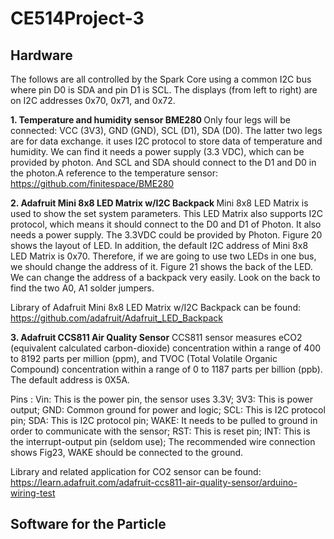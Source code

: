 # CE514Project-3




<h2> Hardware</h2>

The follows are all controlled by the Spark Core using a common I2C bus where pin D0 is SDA and pin D1 is SCL. The displays (from left to right) are on I2C addresses 0x70, 0x71, and 0x72.

<b>1. Temperature and humidity sensor BME280 </b>
Only four legs will be connected: VCC  (3V3), GND (GND), SCL (D1), SDA (D0). The latter two legs are for data exchange. it uses I2C protocol to store data of temperature and humidity.  We can find it needs a power supply (3.3 VDC), which can be provided by photon. And SCL and SDA should connect to the D1 and D0 in the photon.A reference to the temperature sensor: https://github.com/finitespace/BME280

<b>2. Adafruit Mini 8x8 LED Matrix w/I2C Backpack </b>
Mini 8x8 LED Matrix is used to show the set system parameters. This LED Matrix also supports I2C protocol, which means it should connect to the D0 and D1 of Photon. It also needs a power supply. The 3.3VDC could be provided by Photon. Figure 20 shows the layout of LED.
In addition, the default I2C address of Mini 8x8 LED Matrix is 0x70. Therefore, if we are going to use two LEDs in one bus, we should change the address of it. Figure 21 shows the back of the LED. We can change the address of a backpack very easily. Look on the back to find the two A0, A1 solder jumpers.

Library of Adafruit Mini 8x8 LED Matrix w/I2C Backpack can be found: https://github.com/adafruit/Adafruit_LED_Backpack

<b>3. Adafruit CCS811 Air Quality Sensor</b>
CCS811 sensor measures eCO2 (equivalent calculated carbon-dioxide) concentration within a range of 400 to 8192 parts per million (ppm), and TVOC (Total Volatile Organic Compound) concentration within a range of 0 to 1187 parts per billion (ppb). The default address is 0X5A.

Pins :
Vin: This is the power pin, the sensor uses 3.3V;
3V3: This is power output;
GND: Common ground for power and logic;
SCL: This is I2C protocol pin;
SDA: This is I2C protocol pin;
WAKE: It needs to be pulled to ground in order to communicate with the sensor;
RST: This is reset pin;	
INT: This is the interrupt-output pin (seldom use);
The recommended wire connection shows Fig23, WAKE should be connected to the ground.

Library and related application for CO2 sensor can be found:
https://learn.adafruit.com/adafruit-ccs811-air-quality-sensor/arduino-wiring-test


<h2>Software for the Particle</h2>
